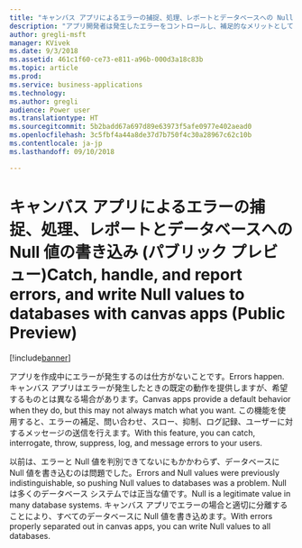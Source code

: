 ```yaml
---
title: "キャンバス アプリによるエラーの捕捉、処理、レポートとデータベースへの Null 値の書き込み"
description: "アプリ開発者は発生したエラーをコントロールし、補足的なメリットとして Null 値を書き込めます。"
author: gregli-msft
manager: KVivek
ms.date: 9/3/2018
ms.assetid: 461c1f60-ce73-e811-a96b-000d3a18c83b
ms.topic: article
ms.prod: 
ms.service: business-applications
ms.technology: 
ms.author: gregli
audience: Power user
ms.translationtype: HT
ms.sourcegitcommit: 5b2badd67a697d89e63973f5afe0977e402aead0
ms.openlocfilehash: 3c5fbf4a44a8de37d7b750f4c30a28967c62c10b
ms.contentlocale: ja-jp
ms.lasthandoff: 09/10/2018

---
```

# <a name="catch-handle-and-report-errors-and-write-null-values-to-databases-with-canvas-apps-public-preview"></a><span data-ttu-id="606b7-103">キャンバス アプリによるエラーの捕捉、処理、レポートとデータベースへの Null 値の書き込み (パブリック プレビュー)</span><span class="sxs-lookup"><span data-stu-id="606b7-103">Catch, handle, and report errors, and write Null values to databases with canvas apps (Public Preview)</span></span>


[!include[banner](../../includes/banner.md)]

<span data-ttu-id="606b7-104">アプリを作成中にエラーが発生するのは仕方がないことです。</span><span class="sxs-lookup"><span data-stu-id="606b7-104">Errors happen.</span></span>  <span data-ttu-id="606b7-105">キャンバス アプリはエラーが発生したときの既定の動作を提供しますが、希望するものとは異なる場合があります。</span><span class="sxs-lookup"><span data-stu-id="606b7-105">Canvas apps provide a default behavior when they do, but this may not always match what you want.</span></span>  <span data-ttu-id="606b7-106">この機能を使用すると、エラーの補足、問い合わせ、スロー、抑制、ログ記録、ユーザーに対するメッセージの送信を行えます。</span><span class="sxs-lookup"><span data-stu-id="606b7-106">With this feature, you can catch, interrogate, throw, suppress, log, and message errors to your users.</span></span>

<span data-ttu-id="606b7-107">以前は、エラーと Null 値を判別できてないにもかかわらず、データベースに Null 値を書き込むのは問題でした。</span><span class="sxs-lookup"><span data-stu-id="606b7-107">Errors and Null values were previously indistinguishable, so pushing Null values to databases was a problem.</span></span>  <span data-ttu-id="606b7-108">Null は多くのデータベース システムでは正当な値です。</span><span class="sxs-lookup"><span data-stu-id="606b7-108">Null is a legitimate value in many database systems.</span></span>  <span data-ttu-id="606b7-109">キャンバス アプリでエラーの場合と適切に分離することにより、すべてのデータベースに Null 値を書き込めます。</span><span class="sxs-lookup"><span data-stu-id="606b7-109">With errors properly separated out in canvas apps, you can write Null values to all databases.</span></span>

